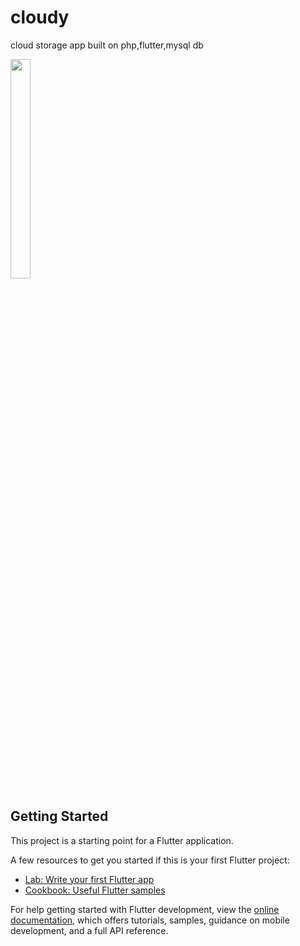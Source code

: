 # cloudy

cloud storage app built on php,flutter,mysql db

<img src="https://github.com/omar-alsayed/flutter_cloud_storage/assets/150298434/a51b8765-5dd8-4083-aa48-c04aa5c050c6" width=25% height=30%>

## Getting Started

This project is a starting point for a Flutter application.

A few resources to get you started if this is your first Flutter project:

- [Lab: Write your first Flutter app](https://docs.flutter.dev/get-started/codelab)
- [Cookbook: Useful Flutter samples](https://docs.flutter.dev/cookbook)

For help getting started with Flutter development, view the
[online documentation](https://docs.flutter.dev/), which offers tutorials,
samples, guidance on mobile development, and a full API reference.
